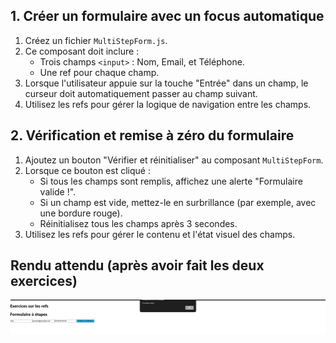 ## 1. Créer un formulaire avec un focus automatique

1. Créez un fichier `MultiStepForm.js`.
2. Ce composant doit inclure :
    - Trois champs `<input>` : Nom, Email, et Téléphone.
    - Une ref pour chaque champ.
3. Lorsque l'utilisateur appuie sur la touche "Entrée" dans un champ, le curseur doit automatiquement passer au champ suivant.
4. Utilisez les refs pour gérer la logique de navigation entre les champs.

## 2. Vérification et remise à zéro du formulaire

1. Ajoutez un bouton "Vérifier et réinitialiser" au composant `MultiStepForm`.
2. Lorsque ce bouton est cliqué :
    - Si tous les champs sont remplis, affichez une alerte "Formulaire valide !".
    - Si un champ est vide, mettez-le en surbrillance (par exemple, avec une bordure rouge).
    - Réinitialisez tous les champs après 3 secondes.
3. Utilisez les refs pour gérer le contenu et l'état visuel des champs.

## Rendu attendu (après avoir fait les deux exercices)

<img src="https://github.com/Microleadoff/content/blob/master/lang/fr/courses/Framework%20&%20Librairies/Reactjs-v18/0270%20-%20Utiliser%20les%20Refs/rendu_exo_27_1.png?raw=true" alt="Rendu attendu des exercices">